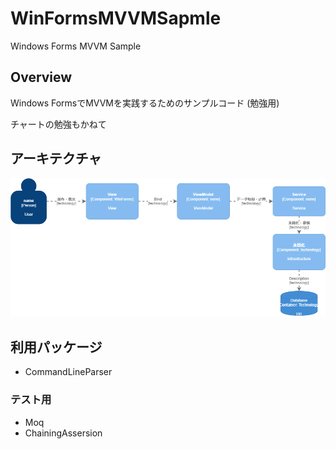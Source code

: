 # WinFormsMVVMSapmle

Windows Forms MVVM Sample

## Overview

Windows FormsでMVVMを実践するためのサンプルコード (勉強用)

チャートの勉強もかねて

## アーキテクチャ

![Architecture](./doc\img\Architecture.png)

## 利用パッケージ

- CommandLineParser

### テスト用

- Moq
- ChainingAssersion
